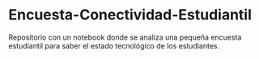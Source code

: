 # Encuesta-Conectividad-Estudiantil
Repositorio con un notebook donde se analiza una pequeña encuesta estudiantil para saber el estado tecnológico de los estudiantes.
